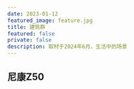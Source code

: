 ```yaml
---
date: 2023-01-12
featured_image: feature.jpg
title: 建筑群
featured: false
private: false
description: 取材于2024年6月，生活中的场景
---
```


## 尼康Z50